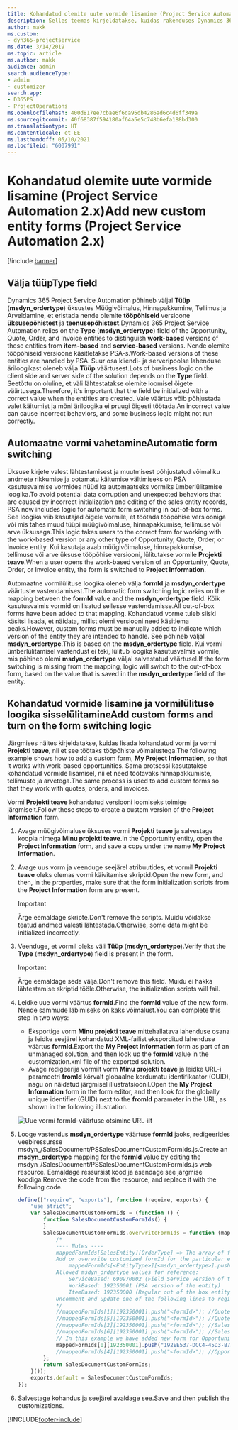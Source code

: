 ```yaml
---
title: Kohandatud olemite uute vormide lisamine (Project Service Automation 2.x)
description: Selles teemas kirjeldatakse, kuidas rakenduses Dynamics 365 Project Service Automation 2.x müügivõimalustele, hinnapakkumistele, tellimustele või arvetele kohandatud olemi vorme lisada.
author: makk
ms.custom:
- dyn365-projectservice
ms.date: 3/14/2019
ms.topic: article
ms.author: makk
audience: admin
search.audienceType:
- admin
- customizer
search.app:
- D365PS
- ProjectOperations
ms.openlocfilehash: 400d817ee7cbae6f6da95db4286ad6c4d6ff349a
ms.sourcegitcommit: 40f68387f594180af64a5e5c748b6efa188bd300
ms.translationtype: HT
ms.contentlocale: et-EE
ms.lasthandoff: 05/10/2021
ms.locfileid: "6007991"
---
```

# <a name="add-new-custom-entity-forms-project-service-automation-2x"></a><span data-ttu-id="a5143-103">Kohandatud olemite uute vormide lisamine (Project Service Automation 2.x)</span><span class="sxs-lookup"><span data-stu-id="a5143-103">Add new custom entity forms (Project Service Automation 2.x)</span></span>

[!include [banner](../../includes/psa-now-project-operations.md)]

## <a name="type-field"></a><span data-ttu-id="a5143-104">Välja tüüp</span><span class="sxs-lookup"><span data-stu-id="a5143-104">Type field</span></span> 

<span data-ttu-id="a5143-105">Dynamics 365 Project Service Automation põhineb väljal **Tüüp** (**msdyn\_ordertype**) üksustes Müügivõimalus, Hinnapakkumine, Tellimus ja Arveldamine, et eristada nende olemite **tööpõhiseid** versioone **üksusepõhistest** ja **teenusepõhistest**.</span><span class="sxs-lookup"><span data-stu-id="a5143-105">Dynamics 365 Project Service Automation relies on the **Type** (**msdyn\_ordertype**) field of the Opportunity, Quote, Order, and Invoice entities to distinguish **work-based** versions of these entities from **item-based** and **service-based** versions.</span></span> <span data-ttu-id="a5143-106">Nende olemite tööpõhiseid versioone käsitletakse PSA-s.</span><span class="sxs-lookup"><span data-stu-id="a5143-106">Work-based versions of these entities are handled by PSA.</span></span> <span data-ttu-id="a5143-107">Suur osa kliendi- ja serveripoolse lahenduse äriloogikast oleneb välja **Tüüp** väärtusest.</span><span class="sxs-lookup"><span data-stu-id="a5143-107">Lots of business logic on the client side and server side of the solution depends on the **Type** field.</span></span> <span data-ttu-id="a5143-108">Seetõttu on oluline, et väli lähtestatakse olemite loomisel õigete väärtusega.</span><span class="sxs-lookup"><span data-stu-id="a5143-108">Therefore, it's important that the field be initialized with a correct value when the entities are created.</span></span> <span data-ttu-id="a5143-109">Vale väärtus võib põhjustada valet käitumist ja mõni äriloogika ei pruugi õigesti töötada.</span><span class="sxs-lookup"><span data-stu-id="a5143-109">An incorrect value can cause incorrect behaviors, and some business logic might not run correctly.</span></span>

## <a name="automatic-form-switching"></a><span data-ttu-id="a5143-110">Automaatne vormi vahetamine</span><span class="sxs-lookup"><span data-stu-id="a5143-110">Automatic form switching</span></span>

<span data-ttu-id="a5143-111">Üksuse kirjete valest lähtestamisest ja muutmisest põhjustatud võimaliku andmete rikkumise ja ootamatu käitumise vältimiseks on PSA kasutusvalmise vormides nüüd ka automaatseks vormiks ümberlülitamise loogika.</span><span class="sxs-lookup"><span data-stu-id="a5143-111">To avoid potential data corruption and unexpected behaviors that are caused by incorrect initialization and editing of the sales entity records, PSA now includes logic for automatic form switching in out-of-box forms.</span></span> <span data-ttu-id="a5143-112">See loogika viib kasutajad õigele vormile, et töötada tööpõhise versiooniga või mis tahes muud tüüpi müügivõimaluse, hinnapakkumise, tellimuse või arve üksusega.</span><span class="sxs-lookup"><span data-stu-id="a5143-112">This logic takes users to the correct form for working with the work-based version or any other type of Opportunity, Quote, Order, or Invoice entity.</span></span> <span data-ttu-id="a5143-113">Kui kasutaja avab müügivõimaluse, hinnapakkumise, tellimuse või arve üksuse tööpõhise versiooni, lülitutakse vormile **Projekti teave**.</span><span class="sxs-lookup"><span data-stu-id="a5143-113">When a user opens the work-based version of an Opportunity, Quote, Order, or Invoice entity, the form is switched to **Project Information**.</span></span>

<span data-ttu-id="a5143-114">Automaatne vormilülituse loogika oleneb välja **formId** ja **msdyn\_ordertype** väärtuste vastendamisest.</span><span class="sxs-lookup"><span data-stu-id="a5143-114">The automatic form switching logic relies on the mapping between the **formId** value and the **msdyn\_ordertype** field.</span></span> <span data-ttu-id="a5143-115">Kõik kasutusvalmis vormid on lisatud sellesse vastendamisse.</span><span class="sxs-lookup"><span data-stu-id="a5143-115">All out-of-box forms have been added to that mapping.</span></span> <span data-ttu-id="a5143-116">Kohandatud vorme tuleb siiski käsitsi lisada, et näidata, millist olemi versiooni need käsitlema peaks.</span><span class="sxs-lookup"><span data-stu-id="a5143-116">However, custom forms must be manually added to indicate which version of the entity they are intended to handle.</span></span> <span data-ttu-id="a5143-117">See põhineb väljal **msdyn\_ordertype**.</span><span class="sxs-lookup"><span data-stu-id="a5143-117">This is based on the **msdyn\_ordertype** field.</span></span> <span data-ttu-id="a5143-118">Kui vormi ümberlülitamisel vastendust ei teki, lülitub loogika kasutusvalmis vormile, mis põhineb olemi **msdyn\_ordertype** väljal salvestatud väärtusel.</span><span class="sxs-lookup"><span data-stu-id="a5143-118">If the form switching is missing from the mapping, logic will switch to the out-of-box form, based on the value that is saved in the **msdyn\_ordertype** field of the entity.</span></span>

## <a name="add-custom-forms-and-turn-on-the-form-switching-logic"></a><span data-ttu-id="a5143-119">Kohandatud vormide lisamine ja vormilülituse loogika sisselülitamine</span><span class="sxs-lookup"><span data-stu-id="a5143-119">Add custom forms and turn on the form switching logic</span></span>

<span data-ttu-id="a5143-120">Järgmises näites kirjeldatakse, kuidas lisada kohandatud vormi ja vormi **Projekti teave**, nii et see töötaks tööpõhiste võimalustega.</span><span class="sxs-lookup"><span data-stu-id="a5143-120">The following example shows how to add a custom form, **My Project Information**, so that it works with work-based opportunities.</span></span> <span data-ttu-id="a5143-121">Sama protsessi kasutatakse kohandatud vormide lisamisel, nii et need töötavaks hinnapakkumiste, tellimuste ja arvetega.</span><span class="sxs-lookup"><span data-stu-id="a5143-121">The same process is used to add custom forms so that they work with quotes, orders, and invoices.</span></span>

<span data-ttu-id="a5143-122">Vormi **Projekti teave** kohandatud versiooni loomiseks toimige järgmiselt.</span><span class="sxs-lookup"><span data-stu-id="a5143-122">Follow these steps to create a custom version of the **Project Information** form.</span></span>

1. <span data-ttu-id="a5143-123">Avage müügivõimaluse üksuses vormi **Projekti teave** ja salvestage koopia nimega **Minu projekti teave**.</span><span class="sxs-lookup"><span data-stu-id="a5143-123">In the Opportunity entity, open the **Project Information** form, and save a copy under the name **My Project Information**.</span></span>
2. <span data-ttu-id="a5143-124">Avage uus vorm ja veenduge seejärel atribuutides, et vormil **Projekti teave** oleks olemas vormi käivitamise skriptid.</span><span class="sxs-lookup"><span data-stu-id="a5143-124">Open the new form, and then, in the properties, make sure that the form initialization scripts from the **Project Information** form are present.</span></span> 

    > [!IMPORTANT]
    > <span data-ttu-id="a5143-125">Ärge eemaldage skripte.</span><span class="sxs-lookup"><span data-stu-id="a5143-125">Don't remove the scripts.</span></span> <span data-ttu-id="a5143-126">Muidu võidakse teatud andmed valesti lähtestada.</span><span class="sxs-lookup"><span data-stu-id="a5143-126">Otherwise, some data might be initialized incorrectly.</span></span>

3. <span data-ttu-id="a5143-127">Veenduge, et vormil oleks väli **Tüüp** (**msdyn\_ordertype**).</span><span class="sxs-lookup"><span data-stu-id="a5143-127">Verify that the **Type** (**msdyn\_ordertype**) field is present in the form.</span></span> 

    > [!IMPORTANT]
    > <span data-ttu-id="a5143-128">Ärge eemaldage seda välja.</span><span class="sxs-lookup"><span data-stu-id="a5143-128">Don't remove this field.</span></span> <span data-ttu-id="a5143-129">Muidu ei hakka lähtestamise skriptid tööle.</span><span class="sxs-lookup"><span data-stu-id="a5143-129">Otherwise, the initialization scripts will fail.</span></span>

4. <span data-ttu-id="a5143-130">Leidke uue vormi väärtus **formId**.</span><span class="sxs-lookup"><span data-stu-id="a5143-130">Find the **formId** value of the new form.</span></span> <span data-ttu-id="a5143-131">Nende sammude läbimiseks on kaks võimalust.</span><span class="sxs-lookup"><span data-stu-id="a5143-131">You can complete this step in two ways:</span></span>

    - <span data-ttu-id="a5143-132">Eksportige vorm **Minu projekti teave** mittehallatava lahenduse osana ja leidke seejärel kohandatud XML-failist eksporditud lahenduse väärtus **formId**.</span><span class="sxs-lookup"><span data-stu-id="a5143-132">Export the **My Project Information** form as part of an unmanaged solution, and then look up the **formId** value in the customization.xml file of the exported solution.</span></span>
    - <span data-ttu-id="a5143-133">Avage redigeerija vormilt vorm **Minu projekti teave** ja leidke URL-i parameetri **fromId** kõrvalt globaalne kordumatu identifikaator (GUID), nagu on näidatud järgmisel illustratsioonil.</span><span class="sxs-lookup"><span data-stu-id="a5143-133">Open the **My Project Information** form in the form editor, and then look for the globally unique identifier (GUID) next to the **fromId** parameter in the URL, as shown in the following illustration.</span></span>

    ![Uue vormi formId-väärtuse otsimine URL-ilt](media/how-to-add-custom-forms-in-v2.0.png)

5. <span data-ttu-id="a5143-135">Looge vastendus **msdyn\_ordertype** väärtuse **formId** jaoks, redigeerides veebiressursse msdyn\_/SalesDocument/PSSalesDocumentCustomFormIds.js.</span><span class="sxs-lookup"><span data-stu-id="a5143-135">Create an **msdyn\_ordertype** mapping for the **formId** value by editing the msdyn\_/SalesDocument/PSSalesDocumentCustomFormIds.js web resource.</span></span> <span data-ttu-id="a5143-136">Eemaldage ressursist kood ja asendage see järgmise koodiga.</span><span class="sxs-lookup"><span data-stu-id="a5143-136">Remove the code from the resource, and replace it with the following code.</span></span>

    ```javascript
    define(["require", "exports"], function (require, exports) {
        "use strict";
        var SalesDocumentCustomFormIds = (function () {
            function SalesDocumentCustomFormIds() {
            }
            SalesDocumentCustomFormIds.overwriteFormIds = function (mappedFormIds) {
                /*
                ---- Notes ----
                mappedFormIds[SalesEntity][OrderType] => The array of forms IDs that support particular entity and order type
                Add or overwrite customized formId for the particular entity and order type by calling:
                    mappedFormIds[<EntityType>][<msdyn_ordertype>].push("<formId>");
                Allowed msdyn_ordertype values for reference:
                    ServiceBased: 690970002 (Field Service version of the entity)
                    WorkBased: 192350001 (PSA version of the entity)
                    ItemBased: 192350000 (Regular out of the box entity)
                Uncomment and update one of the following lines to register custom PSA form for required entity:
                */      
                //mappedFormIds[1][192350001].push("<formId>"); //Quote
                //mappedFormIds[5][192350001].push("<formId>"); //Quote Line
                //mappedFormIds[2][192350001].push("<formId>"); //Sales Order
                //mappedFormIds[6][192350001].push("<formId>"); //Sales Order Line
                // In this example we have added new form for Opportunity
                mappedFormIds[0][192350001].push("192EE537-DCC4-45D3-B7AF-EA694B9113D2"); //Opportunity
                //mappedFormIds[4][192350001].push("<formId>"); //Opportunity Line
            };
            return SalesDocumentCustomFormIds;
        }());
        exports.default = SalesDocumentCustomFormIds;
    });
    ```

6. <span data-ttu-id="a5143-137">Salvestage kohandus ja seejärel avaldage see.</span><span class="sxs-lookup"><span data-stu-id="a5143-137">Save and then publish the customizations.</span></span>


[!INCLUDE[footer-include](../../includes/footer-banner.md)]